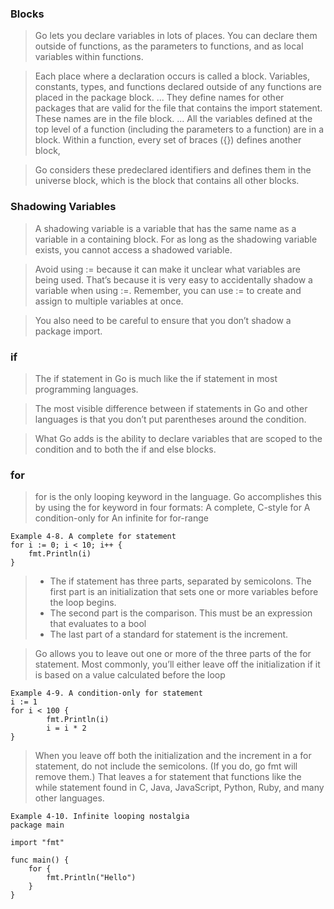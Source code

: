 ### Blocks
> Go lets you declare variables in lots of places. You can declare them outside of functions, as the parameters to functions, and as local variables within functions.

> Each place where a declaration occurs is called a block. Variables, constants, types, and functions declared outside of any functions are placed in the package block.
> ...
> They define names for other packages that are valid for the file that contains the import statement. These names are in the file block.
> ...
> All the variables defined at the top level of a function (including the parameters to a function) are in a block. Within a function, every set of braces ({}) defines another block,

> Go considers these predeclared identifiers and defines them in the universe block, which is the block that contains all other blocks.

### Shadowing Variables
> A shadowing variable is a variable that has the same name as a variable in a containing block. For as long as the shadowing variable exists, you cannot access a shadowed variable.

> Avoid using := because it can make it unclear what variables are being used. That’s because it is very easy to accidentally shadow a variable when using :=. Remember, you can use := to create and assign to multiple variables at once.

> You also need to be careful to ensure that you don’t shadow a package import.

### if 
> The if statement in Go is much like the if statement in most programming languages.

> The most visible difference between if statements in Go and other languages is that you don’t put parentheses around the condition.

> What Go adds is the ability to declare variables that are scoped to the condition and to both the if and else blocks.

### for
> for is the only looping keyword in the language. Go accomplishes this by using the for keyword in four formats:
> A complete, C-style for
> A condition-only for
> An infinite for
> for-range

```
Example 4-8. A complete for statement
for i := 0; i < 10; i++ {
    fmt.Println(i)
}
```
> - The if statement has three parts, separated by semicolons. The first part is an initialization that sets one or more variables before the loop begins.
> - The second part is the comparison. This must be an expression that evaluates to a bool
> - The last part of a standard for statement is the increment.

> Go allows you to leave out one or more of the three parts of the for statement.
> Most commonly, you’ll either leave off the initialization if it is based on a value calculated before the loop

```
Example 4-9. A condition-only for statement
i := 1
for i < 100 {
        fmt.Println(i)
        i = i * 2
}
```
> When you leave off both the initialization and the increment in a for statement, do not include the semicolons. (If you do, go fmt will remove them.) That leaves a for statement that functions like the while statement found in C, Java, JavaScript, Python, Ruby, and many other languages. 

```
Example 4-10. Infinite looping nostalgia
package main

import "fmt"

func main() {
    for {
        fmt.Println("Hello")
    }
}
```
